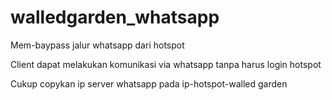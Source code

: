 # walledgarden_whatsapp
Mem-baypass jalur whatsapp dari hotspot

Client dapat melakukan komunikasi via whatsapp tanpa harus login hotspot

Cukup copykan ip server whatsapp pada ip-hotspot-walled garden
